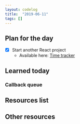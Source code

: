 ```yaml
---
layout: codelog
title:  "2019-06-11"
tags: []
---
```


## Plan for the day

- [x] Start another React project
  - Available here: [Time tracker](https://github.com/msieroslawska/time-tracker)

## Learned today

### Callback queue

## Resources list

## Other resources
